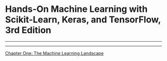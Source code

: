 # Hands-On Machine Learning with Scikit-Learn, Keras, and TensorFlow, 3rd Edition

---

---

[Chapter One: The Machine Learning Landscape](https://github.com/OsamaM0/Hands-On_Machine_Learning_with_Scikit-Learn-_Keras-_and_TensorFlow-_3rd_Edition/blob/main/Book_Chapters/Chapter%20One%20The%20Machine%20Learning%20Landscape.md)
